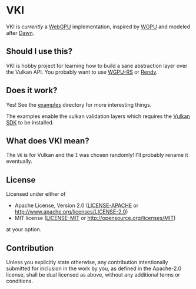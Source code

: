 # VKI

VKI is _currently_ a [WebGPU](https://github.com/gpuweb/gpuweb)
implementation, inspired by [WGPU](https://github.com/gfx-rs/wgpu) and
modeled after [Dawn](https://dawn.googlesource.com/dawn).

## Should I use this?

VKI is hobby project for learning how to build a sane abstraction layer
over the Vulkan API. You probably want to use
[WGPU-RS](https://github.com/gfx-rs/wgpu-rs) or
[Rendy](https://github.com/amethyst/rendy).

## Does it work?

Yes! See the [examples](examples) directory for more interesting things.

The examples enable the vulkan validation layers which requires the
[Vulkan SDK](https://www.lunarg.com/vulkan-sdk/) to be installed.

## What does VKI mean?

The `VK` is for Vulkan and the `I` was chosen randomly! I'll probably
rename it eventually.

## License

Licensed under either of

 * Apache License, Version 2.0
   ([LICENSE-APACHE](LICENSE-APACHE) or http://www.apache.org/licenses/LICENSE-2.0)
 * MIT license
   ([LICENSE-MIT](LICENSE-MIT) or http://opensource.org/licenses/MIT)

at your option.

## Contribution

Unless you explicitly state otherwise, any contribution intentionally submitted
for inclusion in the work by you, as defined in the Apache-2.0 license, shall be
dual licensed as above, without any additional terms or conditions.